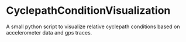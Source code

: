 # CyclepathConditionVisualization
A small python script to visualize relative cyclepath conditions based on accelerometer data and gps traces.
